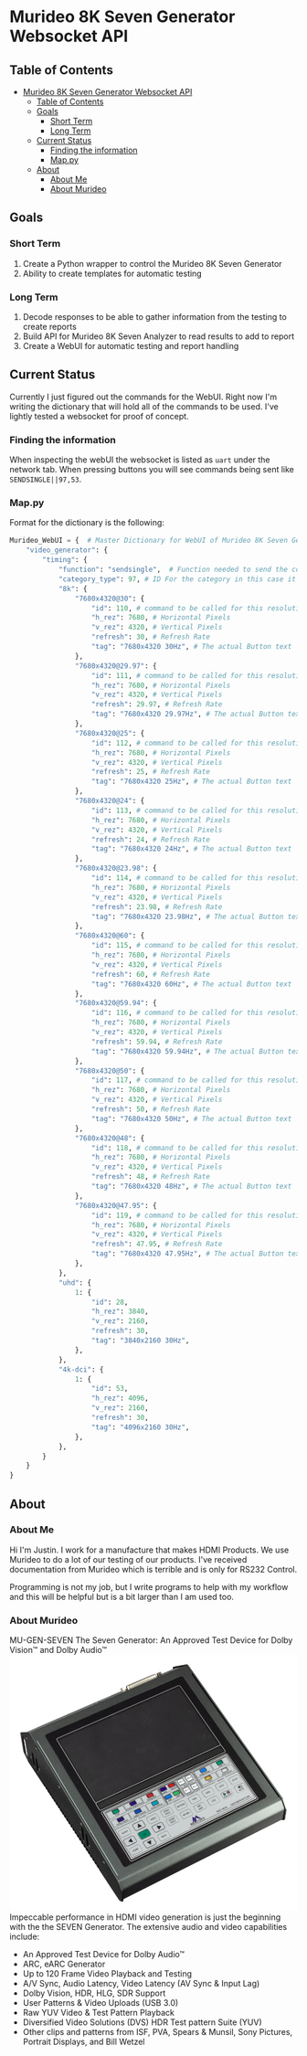 # Murideo 8K Seven Generator Websocket API

## Table of Contents

- [Murideo 8K Seven Generator Websocket API](#murideo-8k-seven-generator-websocket-api)
  - [Table of Contents](#table-of-contents)
  - [Goals](#goals)
    - [Short Term](#short-term)
    - [Long Term](#long-term)
  - [Current Status](#current-status)
    - [Finding the information](#finding-the-information)
    - [Map.py](#mappy)
  - [About](#about)
    - [About Me](#about-me)
    - [About Murideo](#about-murideo)

## Goals

### Short Term

1. Create a Python wrapper to control the Murideo 8K Seven Generator
2. Ability to create templates for automatic testing

### Long Term

1. Decode responses to be able to gather information from the testing to create reports
2. Build API for Murideo 8K Seven Analyzer to read results to add to report
3. Create a WebUI for automatic testing and report handling

## Current Status

Currently I just figured out the commands for the WebUI. Right now I'm writing the dictionary that will hold all of the commands to be used. I've lightly tested a websocket for proof of concept.

### Finding the information

When inspecting the webUI the websocket is listed as `uart` under the network tab. When pressing buttons you will see commands being sent like `SENDSINGLE||97,53`.

### Map.py

Format for the dictionary is the following:

```python
Murideo_WebUI = {  # Master Dictionary for WebUI of Murideo 8K Seven Genderator
    "video_generator": {
        "timing": {
            "function": "sendsingle",  # Function needed to send the command ex: SENDSINGLE||97,110
            "category_type": 97, # ID For the category in this case it's 97=Timing
            "8k": {
                "7680x4320@30": {
                    "id": 110, # command to be called for this resolution
                    "h_rez": 7680, # Horizontal Pixels
                    "v_rez": 4320, # Vertical Pixels
                    "refresh": 30, # Refresh Rate
                    "tag": "7680x4320 30Hz", # The actual Button text
                },
                "7680x4320@29.97": {
                    "id": 111, # command to be called for this resolution
                    "h_rez": 7680, # Horizontal Pixels
                    "v_rez": 4320, # Vertical Pixels
                    "refresh": 29.97, # Refresh Rate
                    "tag": "7680x4320 29.97Hz", # The actual Button text
                },
                "7680x4320@25": {
                    "id": 112, # command to be called for this resolution
                    "h_rez": 7680, # Horizontal Pixels
                    "v_rez": 4320, # Vertical Pixels
                    "refresh": 25, # Refresh Rate
                    "tag": "7680x4320 25Hz", # The actual Button text
                },
                "7680x4320@24": {
                    "id": 113, # command to be called for this resolution
                    "h_rez": 7680, # Horizontal Pixels
                    "v_rez": 4320, # Vertical Pixels
                    "refresh": 24, # Refresh Rate
                    "tag": "7680x4320 24Hz", # The actual Button text
                },
                "7680x4320@23.98": {
                    "id": 114, # command to be called for this resolution
                    "h_rez": 7680, # Horizontal Pixels
                    "v_rez": 4320, # Vertical Pixels
                    "refresh": 23.98, # Refresh Rate
                    "tag": "7680x4320 23.98Hz", # The actual Button text
                },
                "7680x4320@60": {
                    "id": 115, # command to be called for this resolution
                    "h_rez": 7680, # Horizontal Pixels
                    "v_rez": 4320, # Vertical Pixels
                    "refresh": 60, # Refresh Rate
                    "tag": "7680x4320 60Hz", # The actual Button text
                },
                "7680x4320@59.94": {
                    "id": 116, # command to be called for this resolution
                    "h_rez": 7680, # Horizontal Pixels
                    "v_rez": 4320, # Vertical Pixels
                    "refresh": 59.94, # Refresh Rate
                    "tag": "7680x4320 59.94Hz", # The actual Button text
                },
                "7680x4320@50": {
                    "id": 117, # command to be called for this resolution
                    "h_rez": 7680, # Horizontal Pixels
                    "v_rez": 4320, # Vertical Pixels
                    "refresh": 50, # Refresh Rate
                    "tag": "7680x4320 50Hz", # The actual Button text
                },
                "7680x4320@48": {
                    "id": 118, # command to be called for this resolution
                    "h_rez": 7680, # Horizontal Pixels
                    "v_rez": 4320, # Vertical Pixels
                    "refresh": 48, # Refresh Rate
                    "tag": "7680x4320 48Hz", # The actual Button text
                },
                "7680x4320@47.95": {
                    "id": 119, # command to be called for this resolution
                    "h_rez": 7680, # Horizontal Pixels
                    "v_rez": 4320, # Vertical Pixels
                    "refresh": 47.95, # Refresh Rate
                    "tag": "7680x4320 47.95Hz", # The actual Button text
                },
            },
            "uhd": {
                1: {
                    "id": 28,
                    "h_rez": 3840,
                    "v_rez": 2160,
                    "refresh": 30,
                    "tag": "3840x2160 30Hz",
                },
            },
            "4k-dci": {
                1: {
                    "id": 53,
                    "h_rez": 4096,
                    "v_rez": 2160,
                    "refresh": 30,
                    "tag": "4096x2160 30Hz",
                },
            },
        }
    }
}
```

## About

### About Me

Hi I'm Justin. I work for a manufacture that makes HDMI Products. We use Murideo to do a lot of our testing of our products. I've received documentation from Murideo which is terrible and is only for RS232 Control.

Programming is not my job, but I write programs to help with my workflow and this will be helpful but is a bit larger than I am used too.

### About Murideo

MU-GEN-SEVEN
The Seven Generator: An Approved Test Device for Dolby Vision™ and Dolby Audio™​
![Alt text](resources/images/MU-GEN-7.jpeg)
Impeccable performance in HDMI video generation is just the beginning with the the SEVEN Generator. The extensive audio and video capabilities include:

- An Approved Test Device for Dolby Audio™
- ARC, eARC Generator
- Up to 120 Frame Video Playback and Testing
- A/V Sync, Audio Latency, Video Latency (AV Sync & Input Lag)
- Dolby Vision, HDR, HLG, SDR Support
- User Patterns & Video Uploads (USB 3.0)
- Raw YUV Video & Test Pattern Playback
- Diversified Video Solutions (DVS) HDR Test pattern Suite (YUV)
- Other clips and patterns from ISF, PVA, Spears & Munsil, Sony Pictures, Portrait Displays, and Bill Wetzel
